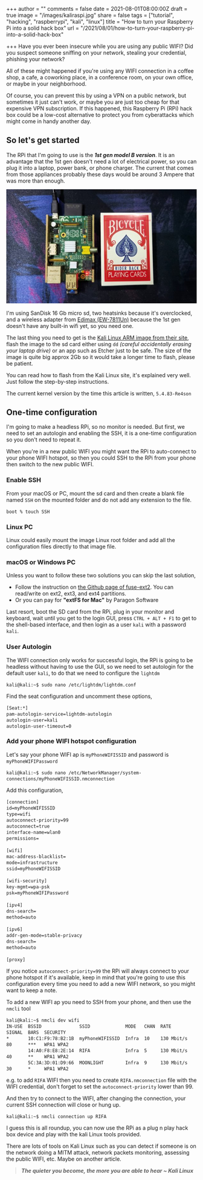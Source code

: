 +++
author = ""
comments = false
date = 2021-08-01T08:00:00Z
draft = true
image = "/images/kaliraspi.jpg"
share = false
tags = ["tutorial", "hacking", "raspberrypi", "kali", "linux"]
title = "How to turn your Raspberry Pi into a solid hack box"
url = "/2021/08/01/how-to-turn-your-raspberry-pi-into-a-solid-hack-box"

+++
Have you ever been insecure while you are using any public WIFI? Did you suspect someone sniffing on your network, stealing your credential, phishing your network?

All of these might happened if you're using any WIFI connection in a coffee shop, a cafe, a coworking place, in a conference room, on your own office, or maybe in your neighborhood.

Of course, you can prevent this by using a VPN on a public network, but sometimes it just can't work, or maybe you are just too cheap for that expensive VPN subscription. If this happened, this Raspberry Pi (RPi) hack box could be a low-cost alternative to protect you from cyberattacks which might come in handy another day.

## So let's get started

The RPi that I'm going to use is the **_1st gen model B version_**. It is an advantage that the 1st gen doesn't need a lot of electrical power, so you can plug it into a laptop, power bank, or phone charger. The current that comes from those appliances probably these days would be around 3 Ampere that was more than enough.

![](/images/raspi1bheatsinkedimax.jpg)

I'm using SanDisk 16 Gb micro sd, two heatsinks because it's overclocked, and a wireless adapter from [Edimax (EW-7811Un)](http://amzn.to/2ixrZY2) because the 1st gen doesn't have any built-in wifi yet, so you need one.

The last thing you need to get is the [Kali Linux ARM image from their site](https://www.kali.org/get-kali/#kali-arm), flash the image to the sd card either using `dd` _(careful accidentally erasing your laptop drive)_ or an app such as Etcher just to be safe. The size of the image is quite big approx 2Gb so it would take a longer time to flash, please be patient.

You can read how to flash from the Kali Linux site, it's explained very well. Just follow the step-by-step instructions.

The current kernel version by the time this article is written, `5.4.83-Re4son`

## One-time configuration

I'm going to make a headless RPi, so no monitor is needed. But first, we need to set an autologin and enabling the SSH, it is a one-time configuration so you don't need to repeat it.

When you're in a new public WIFI you might want the RPi to auto-connect to your phone WIFI hotspot, so then you could SSH to the RPi from your phone then switch to the new public WIFI.

### Enable SSH

From your macOS or PC, mount the sd card and then create a blank file named `SSH` on the mounted folder and do not add any extension to the file. 

    boot % touch SSH

### Linux PC

Linux could easily mount the image Linux root folder and add all the configuration files directly to that image file.

### macOS or Windows PC

Unless you want to follow these two solutions you can skip the last solution,  
* Follow the instruction on [the Github page of fuse-ext2](https://github.com/alperakcan/fuse-ext2). You can read/write on ext2, ext3, and ext4 partitions.
* Or you can pay for **"extFS for Mac"** by Paragon Software

Last resort, boot the SD card from the RPi, plug in your monitor and keyboard, wait until you get to the login GUI, press `CTRL + ALT + F1` to get to the shell-based interface, and then login as a user `kali` with a password `kali`.

### User Autologin

The WIFI connection only works for successful login, the RPi is going to be headless without having to use the GUI, so we need to set autologin for the default user `kali`, to do that we need to configure the `lightdm`

    kali@kali:~$ sudo nano /etc/lightdm/lightdm.conf

Find the seat configuration and uncomment these options,

    [Seat:*]
    pam-autologin-service=lightdm-autologin
    autologin-user=kali
    autologin-user-timeout=0

### Add your phone WIFI hotspot configuration

Let's say your phone WIFI ap is `myPhoneWIFISSID` and password is `myPhoneWIFIPassword`

    kali@kali:~$ sudo nano /etc/NetworkManager/system-connections/myPhoneWIFISSID.nmconnection

Add this configuration,

    [connection]
    id=myPhoneWIFISSID
    type=wifi
    autoconnect-priority=99
    autoconnect=true
    interface-name=wlan0
    permissions=
    
    [wifi]
    mac-address-blacklist=
    mode=infrastructure
    ssid=myPhoneWIFISSID
    
    [wifi-security]
    key-mgmt=wpa-psk
    psk=myPhoneWIFIPassword
    
    [ipv4]
    dns-search=
    method=auto
    
    [ipv6]
    addr-gen-mode=stable-privacy
    dns-search=
    method=auto
    
    [proxy]

If you notice `autoconnect-priority=99` the RPi will always connect to your phone hotspot if it's available, keep in mind that you're going to use this configuration every time you need to add a new WIFI network, so you might want to keep a note.

To add a new WIFI ap you need to SSH from your phone, and then use the `nmcli` tool

    kali@kali:~$ nmcli dev wifi
    IN-USE  BSSID              SSID       		MODE   CHAN  RATE        SIGNAL  BARS  SECURITY
    *       10:C1:F9:78:B2:1B  myPhoneWIFISSID  Infra  10    130 Mbit/s  80      ***   WPA1 WPA2
            14:A0:F8:E8:2E:14  RIFA       		Infra  5     130 Mbit/s  40      **    WPA1 WPA2
            5C:3A:3D:01:D9:66  MOONLIGHT  		Infra  9     130 Mbit/s  30      *     WPA1 WPA2

e.g. to add `RIFA` WIFI then you need to create `RIFA.nmconnection` file with the WIFI credential, don't forget to set the `autoconnect-priority` lower than 99.

And then try to connect to the WIFI, after changing the connection, your current SSH connection will close or hung up.

    kali@kali:~$ nmcli connection up RIFA

I guess this is all roundup, you can now use the RPi as a plug n play hack box device and play with the kali Linux tools provided.

There are lots of tools on Kali Linux such as you can detect if someone is on the network doing a MITM attack, network packets monitoring, assessing the public WIFI, etc. Maybe on another article.

> **_The quieter you become, the more you are able to hear
> \~ Kali Linux_**